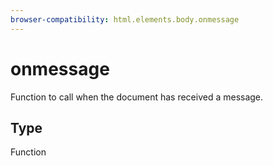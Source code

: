 ```yaml
---
browser-compatibility: html.elements.body.onmessage
---
```


# onmessage

Function to call when the document has received a message.

## Type

Function
